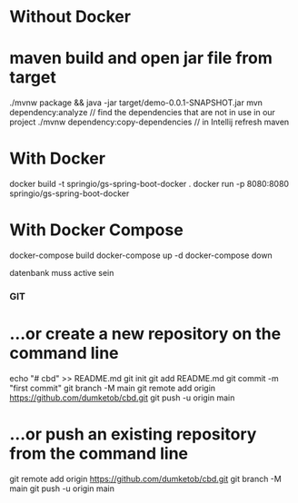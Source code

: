 # Without Docker
# maven build and open jar file from target
./mvnw package && java -jar target/demo-0.0.1-SNAPSHOT.jar
mvn dependency:analyze //  find the dependencies that are not in use in our project
./mvnw dependency:copy-dependencies 
// in Intellij refresh maven
# With Docker
docker build -t springio/gs-spring-boot-docker .
docker run -p 8080:8080 springio/gs-spring-boot-docker

# With Docker Compose
docker-compose build
docker-compose up -d
docker-compose down

datenbank muss active sein


### GIT

# …or create a new repository on the command line
echo "# cbd" >> README.md
git init
git add README.md
git commit -m "first commit"
git branch -M main
git remote add origin https://github.com/dumketob/cbd.git
git push -u origin main
# …or push an existing repository from the command line
git remote add origin https://github.com/dumketob/cbd.git
git branch -M main
git push -u origin main